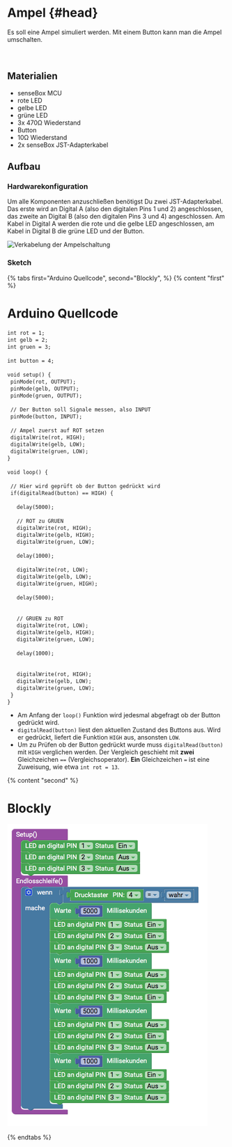 # Ampel {#head}

<div class="description">
  Es soll eine Ampel simuliert werden. Mit einem Button kann man die Ampel umschalten.
</div>
<div class="line">
    <br>
    <br>
</div>


## Materialien
* senseBox MCU
* rote LED
* gelbe LED
* grüne LED
* 3x 470Ω Wiederstand
* Button
* 10Ω Wiederstand
* 2x senseBox JST-Adapterkabel

## Aufbau
### Hardwarekonfiguration
Um alle Komponenten anzuschließen benötigst Du zwei JST-Adapterkabel. Das erste wird an Digital A (also den digitalen Pins 1 und 2) angeschlossen, das zweite an Digital B (also den digitalen Pins 3 und 4) angeschlossen. Am Kabel in Digital A werden die rote und die gelbe LED angeschlossen, am Kabel in Digital B die grüne LED und der Button.

![Verkabelung der Ampelschaltung](../../pictures/projekte/Ampel_Button_v2_Steckplatine.png)

### Sketch

{% tabs first="Arduino Quellcode", second="Blockly", %}
{% content "first" %}
# Arduino Quellcode
```arduino
int rot = 1;
int gelb = 2;
int gruen = 3;

int button = 4;

void setup() {
 pinMode(rot, OUTPUT);
 pinMode(gelb, OUTPUT);
 pinMode(gruen, OUTPUT);

 // Der Button soll Signale messen, also INPUT
 pinMode(button, INPUT);

 // Ampel zuerst auf ROT setzen
 digitalWrite(rot, HIGH);
 digitalWrite(gelb, LOW);
 digitalWrite(gruen, LOW);
}

void loop() {

 // Hier wird geprüft ob der Button gedrückt wird
 if(digitalRead(button) == HIGH) {

   delay(5000);

   // ROT zu GRUEN
   digitalWrite(rot, HIGH);
   digitalWrite(gelb, HIGH);
   digitalWrite(gruen, LOW);

   delay(1000);

   digitalWrite(rot, LOW);
   digitalWrite(gelb, LOW);
   digitalWrite(gruen, HIGH);

   delay(5000);


   // GRUEN zu ROT
   digitalWrite(rot, LOW);
   digitalWrite(gelb, HIGH);
   digitalWrite(gruen, LOW);

   delay(1000);


   digitalWrite(rot, HIGH);
   digitalWrite(gelb, LOW);
   digitalWrite(gruen, LOW);
 }
}

```

- Am Anfang der `loop()` Funktion wird jedesmal abgefragt ob der Button gedrückt wird.
- `digitalRead(button)` liest den aktuellen Zustand des Buttons aus. Wird er gedrückt, liefert die Funktion `HIGH` aus, ansonsten `LOW`.
-  Um zu Prüfen ob der Button gedrückt wurde muss `digitalRead(button)` mit `HIGH` verglichen werden. Der Vergleich geschieht mit __zwei__ Gleichzeichen `==` (Vergleichsoperator). __Ein__ Gleichzeichen `=` ist eine Zuweisung, wie etwa `int rot = 13`.

{% content "second" %}

# Blockly

![Blockly](https://raw.githubusercontent.com/sensebox/resources/master/images/edu/Blockly_Ampel_Button.png)



{% endtabs %}



